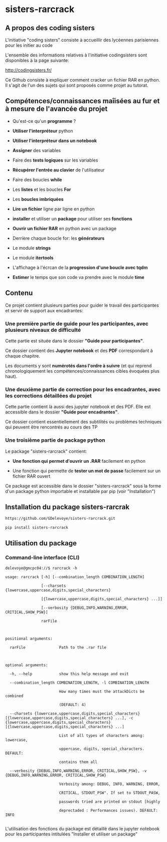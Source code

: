 # sisters-rarcrack

## A propos des coding sisters

L'initiative "coding sisters" consiste à accueillir des lycéennes parisiennes pour les initier au code

L'ensemble des informations relatives à l'initiative codingsisters sont disponibles à la page suivante:

http://codingsisters.fr/


Ce Github consiste à expliquer comment cracker un fichier RAR en python. Il s'agit de l'un des sujets qui sont proposés comme projet au tutorat.


## Compétences/connaissances maîisées au fur et à mesure de l'avancée du projet

- Qu'est-ce qu'un **programme** ?

- **Utiliser l'interpréteur** python

- **Utiliser l'interpréteur dans un notebook**

- **Assigner** des variables

- Faire des **tests logiques** sur les variables

- **Récupérer l'entrée au clavier** de l'utilisateur

- Faire des boucles **while**

- Les **listes** et les boucles **For**

- Les **boucles imbriquées**

- **Lire un fichier** ligne par ligne en python

- **installer** et utiliser un **package** pour utiliser ses **fonctions**

- **Ouvrir un fichier RAR** en python avec un package

- Derrière chaque boucle for: les **générateurs**

- Le module **strings**

- Le module **itertools**

- L'affichage à l'écrcan de la **progression d'une boucle avec tqdm**

- **Estimer** le temps que son code va prendre avec le module **time**


## Contenu

Ce projet contient plusieurs parties pour guider le travail des participantes et servir de support aux encadrantes:

### Une première partie de **guide pour les participantes**, avec plusieurs niveaux de difficulté

Cette partie est située dans le dossier **"Guide pour participantes"**. 

Ce dossier contient des **Jupyter notebook** et des **PDF** correspondant à chaque chapitre. 

Les documents y sont **numérotés dans l'ordre à suivre** (et qui reprend chronologiquement les compétences/connaissances cibles évoquées plus haut).


### Une deuxième partie **de correction pour les encadrantes**, avec les corrections détaillées du projet

Cette partie contient là aussi des jupyter notebook et des PDF. Elle est accessible dans le dossier **"Guide pour encadrantes"**.

Ce dossier contient essentiellement des subtilités ou problèmes techniques qui peuvent être rencontrés au cours des TP


### Une troisième partie de **package python** 

Le package "sisters-rarcrack" contient:

- **Une fonction qui permet d'ouvrir un .RAR** facilement en python

- Une fonction qui permette de **tester un mot de passe** facilement sur un fichier RAR ouvert


Ce package est accessible dans le dossier "sisters-rarcrack" sous la forme d'un package python importable et installable par pip (voir "Installation")


## Installation du package sisters-rarcrak


```bash
https://github.com/GDelevoye/sisters-rarcrack.git

pip install sisters-rarcrack
```

## Utilisation du package

### Command-line interface (CLI)

```console
delevoye@gmcpc04://$ rarcrack -h

usage: rarcrack [-h] [--combination_length COMBINATION_LENGTH]

                [--charsets {lowercase,uppercase,digits,special_characters}
                
                [{lowercase,uppercase,digits,special_characters} ...]]
                
                [--verbosity {DEBUG,INFO,WARNING,ERROR, CRITICAL,SHOW_PSW}]
                
                rarFile
                


positional arguments:

  rarFile               Path to the .rar file
  


optional arguments:

  -h, --help            show this help message and exit
  
  --combination_length COMBINATION_LENGTH, -l COMBINATION_LENGTH
  
                        How many times must the attackDicts be combined
                        
                        (DEFAULT: 4)
                        
  --charsets {lowercase,uppercase,digits,special_characters} [{lowercase,uppercase,digits,special_characters} ...], -c {lowercase,uppercase,digits,special_characters} [{lowercase,uppercase,digits,special_characters} ...]
  
                        List of all types of characters among: lowercase,
                        
                        uppercase, digits, special_characters. DEFAULT:
                        
                        contains them all
                        
  --verbosity {DEBUG,INFO,WARNING,ERROR, CRITICAL,SHOW_PSW}, -v {DEBUG,INFO,WARNING,ERROR, CRITICAL,SHOW_PSW}
  
                        Verbosity among: DEBUG, INFO, WARNING, ERROR,
                        
                        CRITICAL, STDOUT_PSW". If set to STDOUT_PASW,
                        
                        passwords tried are printed on stdout [highly
                        
                        deprectaded : Performances issues). DEFAULT: INFO
                        
```

L'utilisation des fonctions du package est détaillé dans le jupyter notebook pour les participantes intitulées "Installer et utiliser un package"

